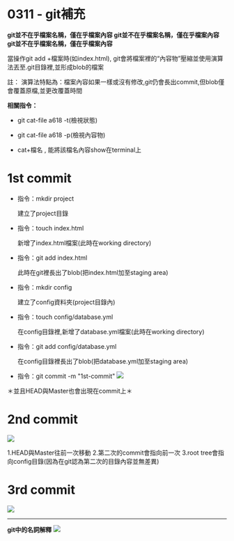 # 0311 - git補充

**git並不在乎檔案名稱，僅在乎檔案內容
git並不在乎檔案名稱，僅在乎檔案內容
git並不在乎檔案名稱，僅在乎檔案內容**


當操作git add +檔案時(如index.html), git會將檔案裡的“內容物”壓縮並使用演算法丟至.git目錄裡,並形成blob的檔案

註：
演算法特點為：檔案內容如果一樣或沒有修改,git仍會長出commit,但blob僅會覆蓋原檔,並更改覆蓋時間

**相關指令：**

* git cat-file a618 -t(檢視狀態)

* git cat-file a618 -p(檢視內容物)

* cat+檔名 , 能將該檔名內容show在terminal上

# 1st commit

* 指令：mkdir project
  
  建立了project目錄

* 指令：touch index.html

  新增了index.html檔案(此時在working directory)

* 指令：git add index.html

  此時在git裡長出了blob(把index.html加至staging area)

* 指令：mkdir config

  建立了config資料夾(project目錄內)

* 指令：touch config/database.yml

  在config目錄裡,新增了database.yml檔案(此時在working directory)

* 指令：git add config/database.yml

  在config目錄裡長出了blob(把database.yml加至staging area)

* 指令：git commit -m "1st-commit"
![](https://i.imgur.com/qtrbCNe.png)


＊並且HEAD與Master也會出現在commit上＊

# 2nd commit
![](https://i.imgur.com/Z6KVsF2.png)

1.HEAD與Master往前一次移動
2.第二次的commit會指向前一次
3.root tree會指向config目錄(因為在git認為第二次的目錄內容並無差異)


# 3rd commit
![](https://i.imgur.com/GPYEZs3.png)


---

**git中的名詞解釋**
![](https://i.imgur.com/GTIQyzI.png)
